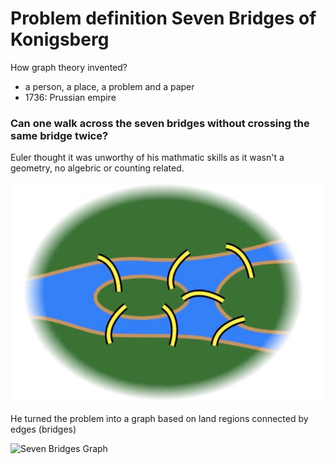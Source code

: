 # Problem definition Seven Bridges of Konigsberg

How graph theory invented?
- a person, a place, a problem and a paper
- 1736: Prussian empire

### Can one walk across the seven bridges without crossing the same bridge twice?

Euler thought it was unworthy of his mathmatic skills as it wasn't a geometry, no algebric or counting related. 

![Seven Bridges](./7bidges.png)

He turned the problem into a graph based on land regions connected by edges (bridges)

![Seven Bridges Graph](.7bridgesGraphed.png)
